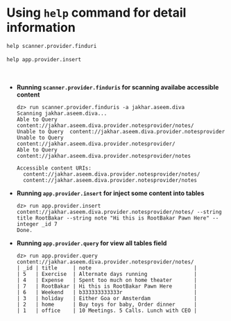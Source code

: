 # Using `help` command for detail information #

```help scanner.provider.finduri```
<br><br>
```help app.provider.insert```
<br><br><br>
* **Running `scanner.provider.finduris` for scanning availabe accessible content**

  ```
  dz> run scanner.provider.finduris -a jakhar.aseem.diva
  Scanning jakhar.aseem.diva...
  Able to Query    content://jakhar.aseem.diva.provider.notesprovider/notes/
  Unable to Query  content://jakhar.aseem.diva.provider.notesprovider
  Unable to Query  content://jakhar.aseem.diva.provider.notesprovider/
  Able to Query    content://jakhar.aseem.diva.provider.notesprovider/notes

  Accessible content URIs:
    content://jakhar.aseem.diva.provider.notesprovider/notes/
    content://jakhar.aseem.diva.provider.notesprovider/notes
  ```  
  
* **Running `app.provider.insert` for inject some content into tables**

  ```
  dz> run app.provider.insert content://jakhar.aseem.diva.provider.notesprovider/notes/ --string title RootBakar --string note "Hi this is RootBakar Pawn Here" --integer _id 7
  Done.
  ```
  
* **Running `app.provider.query` for view all tables field**

  ```
  dz> run app.provider.query content://jakhar.aseem.diva.provider.notesprovider/notes/
  | _id | title     | note                                 |
  | 5   | Exercise  | Alternate days running               |
  | 4   | Expense   | Spent too much on home theater       |
  | 7   | RootBakar | Hi this is RootBakar Pawn Here       |
  | 6   | Weekend   | b333333333333r                       |
  | 3   | holiday   | Either Goa or Amsterdam              |
  | 2   | home      | Buy toys for baby, Order dinner      |
  | 1   | office    | 10 Meetings. 5 Calls. Lunch with CEO |
  ```
